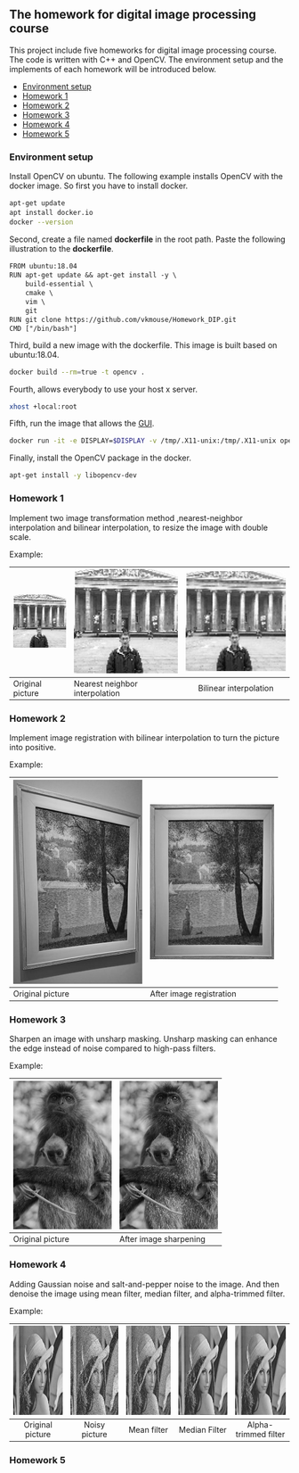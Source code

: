 ## The homework for digital image processing course
This project include five homeworks for digital image processing course. The code is written with C++ and OpenCV. The environment setup and the implements of each homework will be introduced below.

- [Environment setup](#Environment-setup)
- [Homework 1](#Homework-1)
- [Homework 2](#Homework-2)
- [Homework 3](#Homework-3)
- [Homework 4](#Homework-4)
- [Homework 5](#Homework-5)


### Environment setup
Install OpenCV on ubuntu. The following example installs OpenCV with the docker image. So first you have to install docker.

```bash
apt-get update
apt install docker.io
docker --version
```

Second, create a file named **dockerfile** in the root path. Paste the following illustration to the **dockerfile**.

	FROM ubuntu:18.04
	RUN apt-get update && apt-get install -y \	
		build-essential \
		cmake \
		vim \
		git	
    RUN git clone https://github.com/vkmouse/Homework_DIP.git
    CMD ["/bin/bash"]

Third, build a new image with the dockerfile. This image is built based on ubuntu:18.04.

```bash
docker build --rm=true -t opencv .
```

Fourth, allows everybody to use your host x server.

```bash
xhost +local:root
```

Fifth, run the image that allows the [GUI](http://wiki.ros.org/docker/Tutorials/GUI).

```bash
docker run -it -e DISPLAY=$DISPLAY -v /tmp/.X11-unix:/tmp/.X11-unix opencv:latest
```

Finally, install the OpenCV package in the docker.

```bash
apt-get install -y libopencv-dev
```

### Homework 1
Implement two image transformation method ,nearest-neighbor interpolation and bilinear interpolation, to resize the image with double scale.

Example:

|![](https://github.com/vkmouse/Homework_DIP/blob/master/figure/HW1-1.jpg?raw=true)|![](https://github.com/vkmouse/Homework_DIP/blob/master/figure/HW1-2.jpg?raw=true)|![](https://github.com/vkmouse/Homework_DIP/blob/master/figure/HW1-3.jpg?raw=true)|
|---|---|:---:|
| Original picture | Nearest neighbor interpolation | Bilinear interpolation |

### Homework 2
Implement image registration with bilinear interpolation to turn the picture into positive.

Example:

|<img src="https://github.com/vkmouse/Homework_DIP/blob/master/figure/HW2-1.jpg" width="232" height="366" />|<img src="https://github.com/vkmouse/Homework_DIP/blob/master/figure/HW2-2.jpg" width="223" height="278" />|
|---|---|
| Original picture | After image registration |

### Homework 3
Sharpen an image with unsharp masking. Unsharp masking can enhance the edge instead of noise compared to high-pass filters.

Example: 

|<img src="https://github.com/vkmouse/Homework_DIP/blob/master/figure/HW3-1.jpg" width="177" height="266" />|<img src="https://github.com/vkmouse/Homework_DIP/blob/master/figure/HW3-2.jpg" width="177" height="266" />|
|---|---|
| Original picture | After image sharpening |

### Homework 4
Adding Gaussian noise and salt-and-pepper noise to the image. And then denoise the image using mean filter, median filter, and alpha-trimmed filter.

Example:

|<img src="https://github.com/vkmouse/Homework_DIP/blob/master/figure/HW4-1.jpg" width="160" height="160" />|<img src="https://github.com/vkmouse/Homework_DIP/blob/master/figure/HW4-2.jpg" width="160" height="160" />|<img src="https://github.com/vkmouse/Homework_DIP/blob/master/figure/HW4-3.jpg" width="160" height="160" />|<img src="https://github.com/vkmouse/Homework_DIP/blob/master/figure/HW4-4.jpg" width="160" height="160" />|<img src="https://github.com/vkmouse/Homework_DIP/blob/master/figure/HW4-5.jpg" width="160" height="160" />|
|:---:|:---:|:---:|:---:|:---:|
| Original picture | Noisy picture | Mean filter | Median Filter | Alpha-trimmed filter |

### Homework 5

